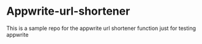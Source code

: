# Appwrite-url-shortener
This is a sample repo for the appwrite url shortener function just for testing appwrite
